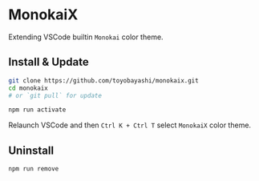 # MonokaiX

Extending VSCode builtin `Monokai` color theme.

## Install & Update

```bash
git clone https://github.com/toyobayashi/monokaix.git
cd monokaix
# or `git pull` for update

npm run activate
```

Relaunch VSCode and then `Ctrl K + Ctrl T` select `MonokaiX` color theme. 

## Uninstall

```bash
npm run remove
```
